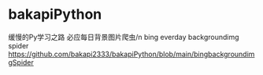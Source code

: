 # bakapiPython
缓慢的Py学习之路
必应每日背景图片爬虫/n
bing everday backgroundimg spider
https://github.com/bakapi2333/bakapiPython/blob/main/bingbackgroundimgSpider
